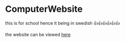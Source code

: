 # ComputerWebsite
this is for school hence it being in swedish 👍👍👍👍👍👍

the website can be viewed [here](https://turecross321.github.io/ComputerWebsite/)

